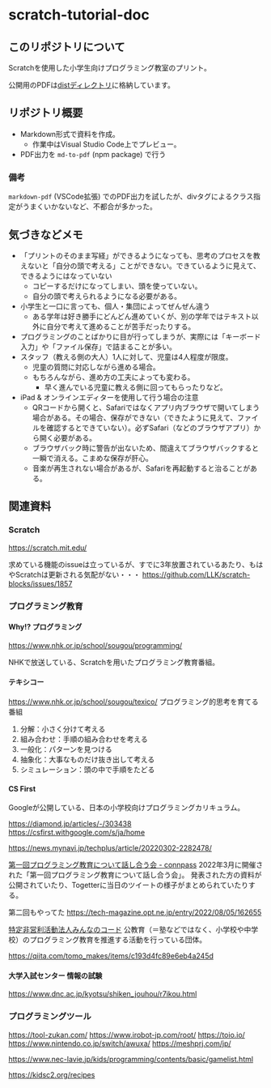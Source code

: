 # scratch-tutorial-doc

## このリポジトリについて

Scratchを使用した小学生向けプログラミング教室のプリント。

公開用のPDFは[distディレクトリ](./dist)に格納しています。

## リポジトリ概要

- Markdown形式で資料を作成。
  - 作業中はVisual Studio Code上でプレビュー。
- PDF出力を `md-to-pdf` (npm package) で行う

### 備考

`markdown-pdf` (VSCode拡張) でのPDF出力を試したが、divタグによるクラス指定がうまくいかないなど、不都合が多かった。

## 気づきなどメモ

- 「プリントのそのまま写経」ができるようになっても、思考のプロセスを教えないと「自分の頭で考える」ことができない。できているように見えて、できるようにはなっていない
  - コピーするだけになってしまい、頭を使っていない。
  - 自分の頭で考えられるようになる必要がある。
- 小学生と一口に言っても、個人・集団によってぜんぜん違う
  - ある学年は好き勝手にどんどん進めていくが、別の学年ではテキスト以外に自分で考えて進めることが苦手だったりする。
- プログラミングのことばかりに目が行ってしまうが、実際には「キーボード入力」や「ファイル保存」で詰まることが多い。
- スタッフ（教える側の大人）1人に対して、児童は4人程度が限度。
  - 児童の質問に対応しながら進める場合。
  - もちろんながら、進め方の工夫によっても変わる。
    - 早く進んでいる児童に教える側に回ってもらったりなど。
- iPad & オンラインエディターを使用して行う場合の注意
  - QRコードから開くと、Safariではなくアプリ内ブラウザで開いてしまう場合がある。その場合、保存ができない（できたように見えて、ファイルを確認するとできていない）。必ずSafari（などのブラウザアプリ）から開く必要がある。
  - ブラウザバック時に警告が出ないため、間違えてブラウザバックすると一瞬で消える。こまめな保存が肝心。
  - 音楽が再生されない場合があるが、Safariを再起動すると治ることがある。

## 関連資料

### Scratch

https://scratch.mit.edu/

求めている機能のissueは立っているが、すでに3年放置されているあたり、もはやScratchは更新される気配がない・・・
https://github.com/LLK/scratch-blocks/issues/1857

### プログラミング教育
#### Why!? プログラミング
https://www.nhk.or.jp/school/sougou/programming/

NHKで放送している、Scratchを用いたプログラミング教育番組。

#### テキシコー
https://www.nhk.or.jp/school/sougou/texico/
プログラミング的思考を育てる番組

1. 分解：小さく分けて考える
2. 組み合わせ：手順の組み合わせを考える
3. 一般化：パターンを見つける
4. 抽象化：大事なものだけ抜き出して考える
5. シミュレーション：頭の中で手順をたどる

#### CS First
Googleが公開している、日本の小学校向けプログラミングカリキュラム。

https://diamond.jp/articles/-/303438
https://csfirst.withgoogle.com/s/ja/home


https://news.mynavi.jp/techplus/article/20220302-2282478/

[第一回プログラミング教育について話し合う会 - connpass](https://opt.connpass.com/event/240392/)
2022年3月に開催された「第一回プログラミング教育について話し合う会」。
発表された方の資料が公開されていたり、Togetterに当日のツイートの様子がまとめられていたりする。

第二回もやってた
https://tech-magazine.opt.ne.jp/entry/2022/08/05/162655

[特定非営利活動法人みんなのコード](https://code.or.jp/)
公教育（＝塾などではなく、小学校や中学校）のプログラミング教育を推進する活動を行っている団体。

https://qiita.com/tomo_makes/items/c193d4fc89e6eb4a245d

#### 大学入試センター 情報の試験

https://www.dnc.ac.jp/kyotsu/shiken_jouhou/r7ikou.html

### プログラミングツール

https://tool-zukan.com/
https://www.irobot-jp.com/root/
https://toio.io/
https://www.nintendo.co.jp/switch/awuxa/
https://meshprj.com/jp/


https://www.nec-lavie.jp/kids/programming/contents/basic/gamelist.html

https://kidsc2.org/recipes
